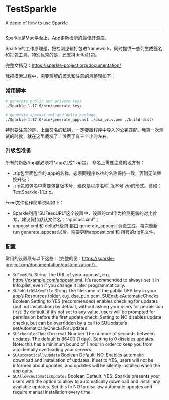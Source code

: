 # TestSparkle
A demo of how to use Sparkle

---

Sparkle是Mac平台上，App更新检测的最佳开源库。

Sparkle的工作原理是，把检测逻辑打包进framework，同时提供一些列生成签名和打包工具。特别优秀的是，还支持delta打包。

完整文档见：https://sparkle-project.org/documentation/

我把摸索过程中，需要理解的概念和注意的坑整理如下：

### 常用脚本

```bash
# generate public and private keys
./Sparkle-1.17.0/bin/generate_keys

# generate appcast.xml and delta package
./Sparkle-1.17.0/bin/generate_appcast ./dsa_priv.pem ./build-dist/
```

特别要注意的是，上面签名的私钥，一定要跟程序中导入的公钥匹配。我第一次测试的时候，就在这里栽坑了，浪费了有三个小时左右。

### 升级包准备

所有的新版App都必须将*.app打成*.zip包。 命名上需要注意的地方有：

* .zip包里面包含的.app的名称，必须同程序以往的名称保持一致，否则无法替换升级；
* .zip包的包名中需要包含版本号，建议是程序名称-版本号.zip的形式。譬如：TestSparkle-1.1.zip。

Feed文件也作简单说明如下：

* Sparkle利用“SUFeedURL”这个设置中，设置的xml作为检测更新的对比参考，建议保持默认文件名：“appcast.xml”；
* appcast.xml 和 delta升级包 都由 generate_appcast 负责生成，每次重新run generate_appcast以后，需要更新appcast.xml 和 所有的zip包文件。


### 配置

常用的设置项有以下这些：（完整的见：https://sparkle-project.org/documentation/customization/）

* `SUFeedURL`
String 
The URL of your appcast, e.g. https://example.com/appcast.xml. It’s recommended to always set it in Info.plist, even if you change it later programmatically. 
* `SUPublicDSAKeyFile`
String 
The filename of the public DSA key in your app’s Resources folder, e.g. dsa_pub.pem. 
SUEnableAutomaticChecks
Boolean 
Setting to YES (recommended) enables checking for updates (but not installation) by default, without asking your users for permission first. 
By default, if it’s not set to any value, users will be prompted for permission before the first update check. 
Setting to NO disables update checks, but can be overridden by a call to SUUpdater’s setAutomaticallyChecksForUpdates:
* `SUScheduledCheckInterval`
Number 
The number of seconds between updates. The default is 86400 (1 day). Setting to 0 disables updates. 
Note: this has a minimum bound of 1 hour in order to keep you from accidentally overloading your servers. 
* `SUAutomaticallyUpdate`
Boolean 
Default: NO. Enables automatic download and installation of updates. If set to YES, users will not be informed about updates, and updates will be silently installed when the app quits. 
* `SUAllowsAutomaticUpdates`
Boolean 
Default: YES. Sparkle presents your users with the option to allow to automatically download and install any available updates. Set this to NO to disallow automatic updates and require manual installation every time. 
